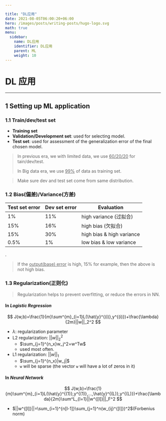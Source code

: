 ```yaml
---

title: "DL应用"
date: 2021-08-05T06:00:20+06:00
hero: /images/posts/writing-posts/hugo-logo.svg
math: true
menu:
  sidebar:
    name: DL应用
    identifier: DL应用
    parent: ML
    weight: 10
---
```


# DL 应用

---

## 1 Setting up ML application

### 1.1 Train/dev/test set

* **Training set**
* **Validation/Development set**: used for selecting model.
* **Test set**: used for assessment of the generalization error of the final chosen model.

> In previous era, we with limited data, we use <u>60/20/20</u> for tain/dev/test.
>
> In Big data era, we use <u>99%</u> of data as training set.

> Make sure dev and test set come from same distribution.

### 1.2 Bias(偏差)/Variance(方差)

| Test set error | Dev set error | Evaluation                |
| -------------- | ------------- | ------------------------- |
| 1%             | 11%           | high variance (过拟合)    |
| 15%            | 16%           | high bias (欠拟合)        |
| 15%            | 30%           | high bias & high variance |
| 0.5%           | 1%            | low bias & low variance   |

.

> If the <u>output(base) error</u> is high, 15% for example, then the above is not high bias.

### 1.3 Regularization(正则化)

> Regularization helps to prevent overfitting, or reduce the errors in NN.

#### In *Logistic Regression*

$$
J(w,b)=\frac{1}{m}\sum^{m}_{i=1}L(\hat{y}^{(i)},y^{(i)})+\frac{\lambda}{2m}||w||_2^2
$$

* $\lambda$: regularization parameter
* L2 regularization: $||w||_2^2$
  * $\sum_{j=1}^{n_x}w_j^2=w^Tw$
  * used most often.
* L1 regularization: $||w||_1$
  * $\sum_{j=1}^{n_x}|w_j|$​
  * `w` will be sparse (the vector `w` will have a lot of zeros in it)

#### In *Neural Network*

$$
J(w,b)=\frac{1}{m}\sum^{m}_{i=1}L(\hat{y}^{(1)},y^{(1)},...,\hat{y}^{(L)},y^{(L)})+\frac{\lambda}{2m}\sum^L_{l=1}||w^{[l]}||_F^2
$$

* $||w^{[l]}||=\sum_{i=1}^{n[l-1]}\sum_{j=1}^n(w_{ij}^{[l]})^2$​​ (Forbenius norm)

